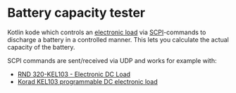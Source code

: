 # Battery capacity tester
Kotlin kode which controls an [electronic load](https://en.wikipedia.org/wiki/Electrical_load) via [SCPI](https://en.wikipedia.org/wiki/Standard_Commands_for_Programmable_Instruments)-commands to
discharge a battery in a controlled manner. This lets you calculate the
actual capacity of the battery.

SCPI commands are sent/received via UDP and works for example with:
- [RND 320-KEL103 - Electronic DC Load](https://www.elfadistrelec.no/en/electronic-dc-load-120v-30a-300w-rnd-lab-rnd-320-kel103/p/30126024)
- [Korad KEL103 programmable DC electronic load](https://eleshop.eu/korad-kel103-programmable-dc-electronic-load.html)
